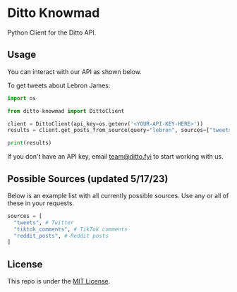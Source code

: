 # Ditto Knowmad

Python Client for the Ditto API.


## Usage

You can interact with our API as shown below.

To get tweets about Lebron James:
```python
import os

from ditto-knowmad import DittoClient

client = DittoClient(api_key=os.getenv('<YOUR-API-KEY-HERE>'))
results = client.get_posts_from_source(query="lebron", sources=["tweets"])

print(results)
```

If you don't have an API key, email team@ditto.fyi to start working with us.

## Possible Sources (updated 5/17/23)

Below is an example list with all currently possible sources. Use any or all of these in your requests.
```python
sources = [
  "tweets", # Twitter
  "tiktok_comments", # TikTok comments
  "reddit_posts", # Reddit posts
]
```

## License

This repo is under the [MIT License](https://opensource.org/license/mit/).